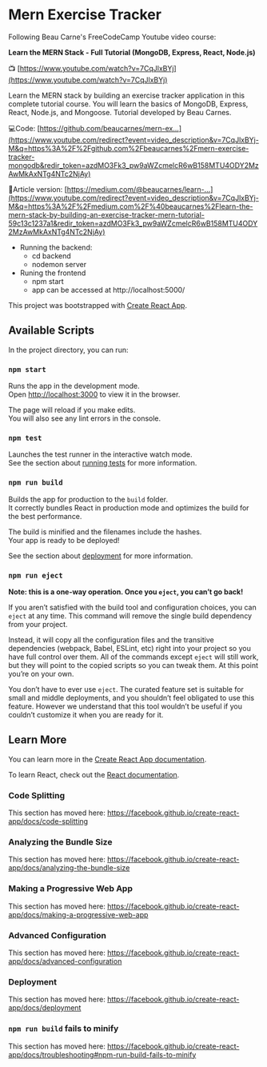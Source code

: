 # Mern Exercise Tracker

Following Beau Carne's FreeCodeCamp Youtube video course:

**Learn the MERN Stack - Full Tutorial (MongoDB, Express, React, Node.js)**

📺 [https://www.youtube.com/watch?v=7CqJlxBYj](https://www.youtube.com/watch?v=7CqJlxBYj)

Learn the MERN stack by building an exercise tracker application in this complete tutorial course. You will learn the basics of MongoDB, Express, React, Node.js, and Mongoose.  Tutorial developed by Beau Carnes.

💻Code: [https://github.com/beaucarnes/mern-ex...](https://www.youtube.com/redirect?event=video_description&v=7CqJlxBYj-M&q=https%3A%2F%2Fgithub.com%2Fbeaucarnes%2Fmern-exercise-tracker-mongodb&redir_token=azdMO3Fk3_pw9aWZcmelcR6wB158MTU4ODY2MzAwMkAxNTg4NTc2NjAy) 

🔗Article version: [https://medium.com/@beaucarnes/learn-...](https://www.youtube.com/redirect?event=video_description&v=7CqJlxBYj-M&q=https%3A%2F%2Fmedium.com%2F%40beaucarnes%2Flearn-the-mern-stack-by-building-an-exercise-tracker-mern-tutorial-59c13c1237a1&redir_token=azdMO3Fk3_pw9aWZcmelcR6wB158MTU4ODY2MzAwMkAxNTg4NTc2NjAy) 

- Running the backend: 
  - cd backend
  - nodemon server
- Runing the frontend
  - npm start
  - app can be accessed at http://localhost:5000/

This project was bootstrapped with [Create React App](https://github.com/facebook/create-react-app).

## Available Scripts

In the project directory, you can run:

### `npm start`

Runs the app in the development mode.<br />
Open [http://localhost:3000](http://localhost:3000) to view it in the browser.

The page will reload if you make edits.<br />
You will also see any lint errors in the console.

### `npm test`

Launches the test runner in the interactive watch mode.<br />
See the section about [running tests](https://facebook.github.io/create-react-app/docs/running-tests) for more information.

### `npm run build`

Builds the app for production to the `build` folder.<br />
It correctly bundles React in production mode and optimizes the build for the best performance.

The build is minified and the filenames include the hashes.<br />
Your app is ready to be deployed!

See the section about [deployment](https://facebook.github.io/create-react-app/docs/deployment) for more information.

### `npm run eject`

**Note: this is a one-way operation. Once you `eject`, you can’t go back!**

If you aren’t satisfied with the build tool and configuration choices, you can `eject` at any time. This command will remove the single build dependency from your project.

Instead, it will copy all the configuration files and the transitive dependencies (webpack, Babel, ESLint, etc) right into your project so you have full control over them. All of the commands except `eject` will still work, but they will point to the copied scripts so you can tweak them. At this point you’re on your own.

You don’t have to ever use `eject`. The curated feature set is suitable for small and middle deployments, and you shouldn’t feel obligated to use this feature. However we understand that this tool wouldn’t be useful if you couldn’t customize it when you are ready for it.

## Learn More

You can learn more in the [Create React App documentation](https://facebook.github.io/create-react-app/docs/getting-started).

To learn React, check out the [React documentation](https://reactjs.org/).

### Code Splitting

This section has moved here: https://facebook.github.io/create-react-app/docs/code-splitting

### Analyzing the Bundle Size

This section has moved here: https://facebook.github.io/create-react-app/docs/analyzing-the-bundle-size

### Making a Progressive Web App

This section has moved here: https://facebook.github.io/create-react-app/docs/making-a-progressive-web-app

### Advanced Configuration

This section has moved here: https://facebook.github.io/create-react-app/docs/advanced-configuration

### Deployment

This section has moved here: https://facebook.github.io/create-react-app/docs/deployment

### `npm run build` fails to minify

This section has moved here: https://facebook.github.io/create-react-app/docs/troubleshooting#npm-run-build-fails-to-minify

# 
